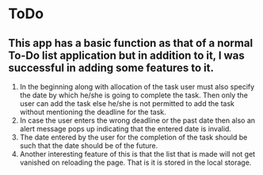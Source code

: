 # ToDo
## This app has a basic function as that of a normal To-Do list application but in addition to it, I was successful in adding some features to it.

1) In the beginning along with allocation of the task user must also specify the date by which he/she is going to complete the task. Then only the user can add the task else he/she is not permitted to add the task without mentioning the deadline for the task.
2) In case the user enters the wrong deadline or the past date then also an alert message pops up indicating that the entered date is invalid.
3) The date entered by the user for the completion of the task should be such that the date should be of the future.
4) Another interesting feature of this is that the list that is made will not get vanished on reloading the page. That is it is stored in the local storage.

